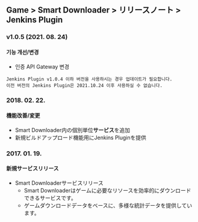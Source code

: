 ## Game > Smart Downloader > リリースノート > Jenkins Plugin

### v1.0.5 (2021. 08. 24)
#### 기능 개선/변경
* 인증 API Gateway 변경
```
Jenkins Plugin v1.0.4 이하 버전을 사용하시는 경우 업데이트가 필요합니다.
이전 버전의 Jenkins Plugin은 2021.10.24 이후 사용하실 수 없습니다.
```

### 2018. 02. 22.
#### 機能改善/変更
* Smart Downloader内の個別単位<b>サービス</b>を追加
* 新規ビルドアップロード機能用にJenkins Pluginを提供

### 2017. 01. 19.
#### 新規サービスリリース
* Smart Downloaderサービスリリース
    * Smart Downloaderはゲームに必要なリソースを効率的にダウンロードできるサービスです。
    * ゲームダウンロードデータをベースに、多様な統計データを提供しています。
